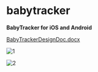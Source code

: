 # babytracker
**BabyTracker for iOS and Android**

[BabyTrackerDesignDoc.docx](https://github.com/AmritcsAdhikari/babytracker/files/7455929/BabyTrackerDesignDoc.docx)


![1](https://user-images.githubusercontent.com/76586777/141056558-3a7cb345-9044-48c0-9c57-b3c75ff2d9c5.PNG)


![2](https://user-images.githubusercontent.com/76586777/141056662-47dbdfe2-1829-4af6-9a4b-03ee9d5c6a42.PNG)

